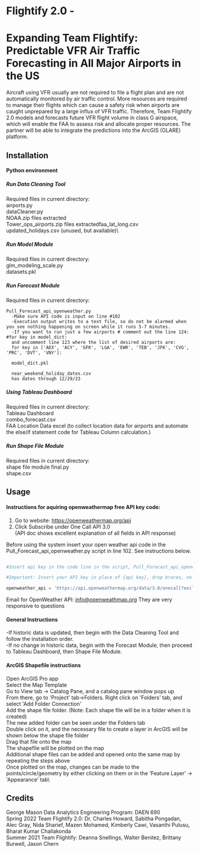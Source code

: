 # Flightify 2.0 - 
# Expanding Team Flightify: Predictable VFR Air Traffic Forecasting in All Major Airports in the US
Aircraft using VFR usually are not required to file a flight plan and are not automatically monitored by air traffic control. More resources are required to manage their flights which can cause a safety risk when airports are caught unprepared by a large influx of VFR traffic. Therefore, Team Flightify 2.0 models and forecasts future VFR flight volume in class G airspace, which will enable the FAA to assess risk and allocate proper resources. The partner will be able to integrate the predictions into the ArcGIS (GLARE) platform.

## Installation
#### Python environment

##### Run Data Cleaning Tool
  Required files in current directory:\
  airports.py\
  dataCleaner.py\
  NOAA.zip files extracted\
  Tower_ops_airports.zip files extractedfaa_lat_long.csv\
  updated_holidays.csv (unused, but available)\

    
    
##### Run Model Module
  Required files in current directory:\
    glm_modeling_scale.py\
    datasets.pkl

##### Run Forecast Module
  Required files in current directory:
  
    Pull_Forecast_api_openweather.py
      -Make sure API code is input on line #102
      -Execution output writes to a text file, so do not be alarmed when you see nothing happening on screen while it runs 5-7 minutes.
      -If you want to run just a few airports # comment out the line 124: #for key in model_dict:
      and uncomment line 123 where the list of desired airports are:
      for key in ['AEX', 'ACY', 'GFK', 'LGA', 'EWR', 'TEB', 'JFK', 'CVG', 'PRC', 'DVT', 'VNY']:
      
      model_dict.pkl
      
      near_weekend_holiday_dates.csv
      has dates through 12/29/23
     
    
##### Using Tableau Dashboard
  Required files in current directory:\
    Tableau Dashboard\
    combo_forecast.csv\
    FAA Location Data excel (to collect location data for airports and automate the else/if statement code for Tableau Column calculation.)
    
##### Run Shape File Module
  Required files in current directory:\
    shape file module final.py\
    shape.csv


## Usage

#### Instructions for aquiring openweathermap free API key code:

1) Go to website: https://openweathermap.org/api 
2) Click Subscribe under One Call API 3.0\
   (API doc shows excellent explanation of all fields in API response)


Before using the system insert your open weather api code in the Pull_Forecast_api_openweather.py script in line 102.  See instructions below.

```python

#Insert api key in the code line in the script, Pull_Forecast_api_openweather.py line 102

#Important: Insert your API key in place of {api key}, drop braces, no spaces

openweather_api = 'https://api.openweathermap.org/data/3.0/onecall?exclude=hourly,alerts,minutely&appid={api key}&units=imperial'

```

Email for OpenWeather API:  info@openweathmap.org
They are very responsive to questions

#### General Instructions

-If historic data is updated, then begin with the Data Cleaning Tool and follow the installation order.\
-If no change in historic data, begin with the Forecast Module, then proceed to Tableau Dashboard, then Shape File Module.


#### ArcGIS Shapefile instructions
Open ArcGIS Pro app\
Select the Map Template\
Go to View tab -> Catalog Pane, and a catalog pane window pops up\
From there, go to 'Project' tab->Folders. Right click on 'Folders' tab, and select 'Add Folder Connection'\
Add the shape file folder. (Note: Each shape file will be in a folder when it is created)\
The new added folder can be seen under the Folders tab\
Double click on it, and the necessary file to create a layer in ArcGIS will be shown below the shape file folder\
Drag that file onto the map\
The shapefile will be plotted on the map\
Additional shape files can be added and opened onto the same map by repeating the steps above\
Once plotted on the map, changes can be made to the points/circle/geometry by either clicking on them or in the 'Feature Layer' -> 'Appearance' tab\


## Credits
George Mason Data Analytics Engineering Program: DAEN 690\
Spring 2022 Team Flightify 2.0: Dr. Charles Howard, Sabitha Pongadan, Alec Gray, Nida Sharief, Mazen Mohamed, Kimberly Cawi, Vasanthi Pulusu, Bharat Kumar Challakonda\
Summer 2021 Team Flightify: Deanna Snellings, Walter Benitez, Brittany Burwell, Jason Chern




